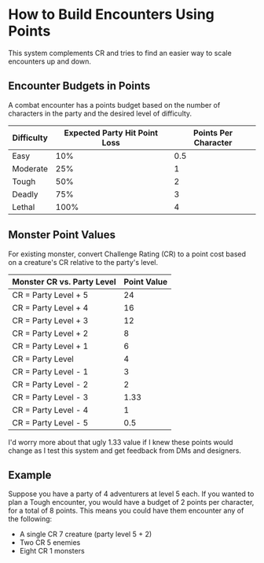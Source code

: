 # How to Build Encounters Using Points
This system complements CR and tries to find an easier way to scale encounters up and down.
## Encounter Budgets in Points
A combat encounter has a points budget based on the number of characters in the party and the desired level of difficulty.

| Difficulty | Expected Party Hit Point Loss | Points Per Character |
| ---------- | ------------------------------| -------------------- |
| Easy | 10% | 0.5 |
| Moderate | 25% | 1 |
| Tough | 50% | 2 |
| Deadly | 75% | 3 |
| Lethal | 100% | 4 |

## Monster Point Values
For existing monster, convert Challenge Rating (CR) to a point cost based on a creature's CR relative to the party's level.

| Monster CR vs. Party Level | Point Value |
| -------------------------- | ----------- |
| CR = Party Level + 5 | 24 |
| CR = Party Level + 4 | 16 |
| CR = Party Level + 3 | 12 |
| CR = Party Level + 2 | 8 |
| CR = Party Level + 1 | 6 |
| CR = Party Level | 4 |
| CR = Party Level - 1 | 3 |
| CR = Party Level - 2 | 2 |
| CR = Party Level - 3 | 1.33 |
| CR = Party Level - 4 | 1 |
| CR = Party Level - 5 | 0.5 |

I'd worry more about that ugly 1.33 value if I knew these points would change as I test this system and get feedback from DMs and designers.

## Example
Suppose you have a party of 4 adventurers at level 5 each. If you wanted to plan a Tough encounter, 
you would have a budget of 2 points per character, for a total of 8 points. This means you could have them 
encounter any of the following:
  * A single CR 7 creature (party level 5 + 2)
  * Two CR 5 enemies
  * Eight CR 1 monsters
